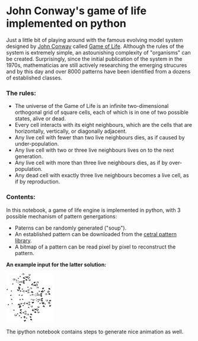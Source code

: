 # John Conway's game of life implemented on python

Just a little bit of playing around with the famous evolving model system designed by [John Conway](https://en.wikipedia.org/wiki/John_Horton_Conway) called [Game of Life](https://en.wikipedia.org/wiki/Conway%27s_Game_of_Life). Although the rules of the system is extremely simple, an astounishing complexity of "organisms" can be created. Surprisingly, since the initial publication of the system in the 1970s, mathematicias are still actively researching the emerging strucures and by this day and over 8000 patterns have been identified from a dozens of established classes.

### The rules:

* The universe of the Game of Life is an infinite two-dimensional orthogonal grid of square cells, each of which is in one of two possible states, alive or dead.
* Every cell interacts with its eight neighbours, which are the cells that are horizontally, vertically, or diagonally adjacent.
* Any live cell with fewer than two live neighbours dies, as if caused by under-population.
* Any live cell with two or three live neighbours lives on to the next generation.
* Any live cell with more than three live neighbours dies, as if by over-population.
* Any dead cell with exactly three live neighbours becomes a live cell, as if by reproduction.

### Contents:

In this notebook, a game of life engine is implemented in python, with 3 possible mechanism of pattern genergations:
* Paterns can be randomly generated ("soup").
* An established pattern can be downloaded from the [cetral pattern library](http://www.conwaylife.com/wiki/Category:Patterns).
* A bitmap of a pattern can be read pixel by pixel to reconstruct the pattern.

__An example input for the latter solution:__

![GOL input bimap](https://raw.githubusercontent.com/DSuveges/GameOfLife/master/Breeder_wiki.png)

The ipython notebook contains steps to generate nice animation as well.